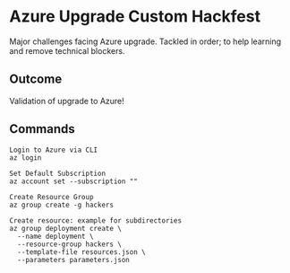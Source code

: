 # Azure Upgrade Custom Hackfest
Major challenges facing Azure upgrade. Tackled in order; to help learning and remove technical blockers.

## Outcome
Validation of upgrade to Azure!

## Commands
```
Login to Azure via CLI
az login

Set Default Subscription
az account set --subscription ""

Create Resource Group
az group create -g hackers

Create resource: example for subdirectories
az group deployment create \
  --name deployment \
  --resource-group hackers \
  --template-file resources.json \
  --parameters parameters.json
```